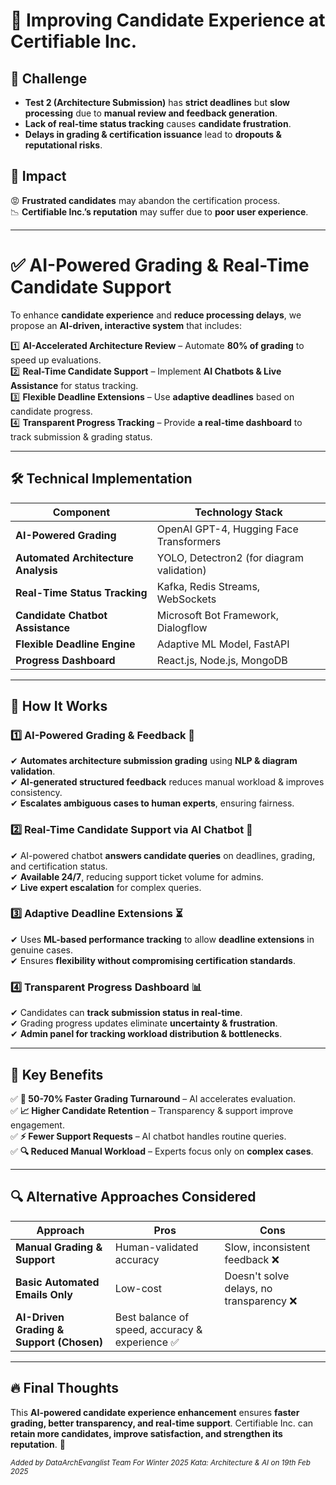 # 🚀 Improving Candidate Experience at Certifiable Inc.

## **🔹 Challenge**
- **Test 2 (Architecture Submission)** has **strict deadlines** but **slow processing** due to **manual review and feedback generation**.
- **Lack of real-time status tracking** causes **candidate frustration**.
- **Delays in grading & certification issuance** lead to **dropouts & reputational risks**.

## **🔹 Impact**
😡 **Frustrated candidates** may abandon the certification process.  
📉 **Certifiable Inc.’s reputation** may suffer due to **poor user experience**.

---

# ✅ AI-Powered Grading & Real-Time Candidate Support

To enhance **candidate experience** and **reduce processing delays**, we propose an **AI-driven, interactive system** that includes:

1️⃣ **AI-Accelerated Architecture Review** – Automate **80% of grading** to speed up evaluations.  
2️⃣ **Real-Time Candidate Support** – Implement **AI Chatbots & Live Assistance** for status tracking.  
3️⃣ **Flexible Deadline Extensions** – Use **adaptive deadlines** based on candidate progress.  
4️⃣ **Transparent Progress Tracking** – Provide **a real-time dashboard** to track submission & grading status.

---

## 🛠 Technical Implementation

| **Component**                    | **Technology Stack**             |
|----------------------------------|---------------------------------|
| **AI-Powered Grading**          | OpenAI GPT-4, Hugging Face Transformers |
| **Automated Architecture Analysis** | YOLO, Detectron2 (for diagram validation) |
| **Real-Time Status Tracking**   | Kafka, Redis Streams, WebSockets |
| **Candidate Chatbot Assistance** | Microsoft Bot Framework, Dialogflow |
| **Flexible Deadline Engine**    | Adaptive ML Model, FastAPI |
| **Progress Dashboard**          | React.js, Node.js, MongoDB |

---

## 🚀 How It Works

### **1️⃣ AI-Powered Grading & Feedback** 🤖
✔ **Automates architecture submission grading** using **NLP & diagram validation**.  
✔ **AI-generated structured feedback** reduces manual workload & improves consistency.  
✔ **Escalates ambiguous cases to human experts**, ensuring fairness.

### **2️⃣ Real-Time Candidate Support via AI Chatbot** 💬
✔ AI-powered chatbot **answers candidate queries** on deadlines, grading, and certification status.  
✔ **Available 24/7**, reducing support ticket volume for admins.  
✔ **Live expert escalation** for complex queries.

### **3️⃣ Adaptive Deadline Extensions** ⏳
✔ Uses **ML-based performance tracking** to allow **deadline extensions** in genuine cases.  
✔ Ensures **flexibility without compromising certification standards**.

### **4️⃣ Transparent Progress Dashboard** 📊
✔ Candidates can **track submission status in real-time**.  
✔ Grading progress updates eliminate **uncertainty & frustration**.  
✔ **Admin panel for tracking workload distribution & bottlenecks**.

---

## 🎯 Key Benefits
✅ **🚀 50-70% Faster Grading Turnaround** – AI accelerates evaluation.  
✅ **📈 Higher Candidate Retention** – Transparency & support improve engagement.  
✅ **⚡ Fewer Support Requests** – AI chatbot handles routine queries.  
✅ **🔍 Reduced Manual Workload** – Experts focus only on **complex cases**.

---

## 🔍 Alternative Approaches Considered

| Approach                         | Pros                      | Cons                         |
|----------------------------------|--------------------------|------------------------------|
| **Manual Grading & Support**      | Human-validated accuracy | Slow, inconsistent feedback ❌ |
| **Basic Automated Emails Only**   | Low-cost | Doesn't solve delays, no transparency ❌ |
| **AI-Driven Grading & Support (Chosen)** | Best balance of speed, accuracy & experience ✅ |

---

## 🔥 Final Thoughts

This **AI-powered candidate experience enhancement** ensures **faster grading, better transparency, and real-time support**. Certifiable Inc. can **retain more candidates, improve satisfaction, and strengthen its reputation**. 🚀

<sub>*Added by DataArchEvanglist Team For Winter 2025 Kata: Architecture & AI on 19th Feb 2025*</sub>
